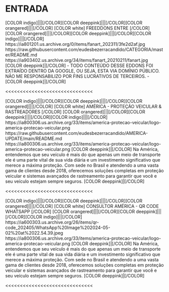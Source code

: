 # ENTRADA






<channels> 
<channel>
<name>[COLOR indigo]|||[/COLOR][COLOR deeppink]|||[/COLOR][COLOR orangered]|||[/COLOR] [COLOR white] FREEDDONS  ENTRE [/COLOR] [COLOR orangered]|||[/COLOR][COLOR deeppink]|||[/COLOR][COLOR indigo]|||[/COLOR]</name>
<thumbnail>https://ia801201.us.archive.org/0/items/fanart_202311/3fe2d2af.jpg</thumbnail>
<externallink>https://raw.githubusercontent.com/eudesbezerracandido/CATEGORIA/master/README.md</externallink>
<fanart>https://ia903402.us.archive.org/34/items/fanart_20210211/fanart.jpg</fanart>
<info>
[COLOR deeppink]|[/COLOR] - TODO CONTEÚDO DESSE EDDONS FOI EXTRAÍDO DENTRO DA GOOGLE, OU SEJA, ESTA VIA DOMÍNIO PÚBLICO. NÃO ME RESPONSABILIZO POR FINS LUCRATIVOS DE TERCEIROS. - [COLOR deeppink]|[/COLOR]</info>
</channel>
</channels>

<<<<<<<<<<<<<<<<<<<<<<<<<<<<<<

<channels> 
<channel>
<name>[COLOR indigo]|||[/COLOR][COLOR deeppink]|||[/COLOR][COLOR orangered]|||[/COLOR] [COLOR white] AMÉRICA - PROTEÇÃO VEICULAR & RASTREADORES [/COLOR] [COLOR orangered]|||[/COLOR][COLOR deeppink]|||[/COLOR][COLOR indigo]|||[/COLOR]</name>
<thumbnail>https://ia800306.us.archive.org/33/items/america-protecao-veicular/logo-america-protecao-veicular.png</thumbnail>
<externallink>https://raw.githubusercontent.com/eudesbezerracandido/AMERICA-UPDATE/main/README.md</externallink>
<fanart>https://ia800306.us.archive.org/33/items/america-protecao-veicular/logo-america-protecao-veicular.png</fanart>
<info>
[COLOR deeppink]|[/COLOR] Na América, entendemos que seu veículo é mais do que apenas um meio de transporte ele é uma parte vital de sua vida diária e um investimento significativo que merece a máxima proteção. Com sede no  Brasil  e atendendo a uma vasta gama de clientes desde 2018, oferecemos soluções completas em proteção veicular e sistemas avançados de rastreamento para garantir que você e seu veículo estejam sempre seguros. [COLOR deeppink]|[/COLOR]</info>
</channel>
</channels>

<<<<<<<<<<<<<<<<<<<<<<<<<<<<<<

<channels> 
<channel>
<name>[COLOR indigo]|||[/COLOR][COLOR deeppink]|||[/COLOR][COLOR orangered]|||[/COLOR] [COLOR white] CONSULTOR AMÉRICA - QR CODE WHATSAPP [/COLOR] [COLOR orangered]|||[/COLOR][COLOR deeppink]|||[/COLOR][COLOR indigo]|||[/COLOR]</name>
<thumbnail>https://ia600303.us.archive.org/26/items/qr-code_202405/WhatsApp%20Image%202024-05-02%20at%2022.54.39.jpeg</thumbnail>
<fanart>https://ia800306.us.archive.org/33/items/america-protecao-veicular/logo-america-protecao-veicular.png</fanart>
<info>
[COLOR deeppink]|[/COLOR] Na América, entendemos que seu veículo é mais do que apenas um meio de transporte ele é uma parte vital de sua vida diária e um investimento significativo que merece a máxima proteção. Com sede no  Brasil  e atendendo a uma vasta gama de clientes desde 2018, oferecemos soluções completas em proteção veicular e sistemas avançados de rastreamento para garantir que você e seu veículo estejam sempre seguros. [COLOR deeppink]|[/COLOR]</info>
</channel>
</channels>

<<<<<<<<<<<<<<<<<<<<<<<<<<<<<<













 
 
